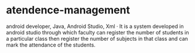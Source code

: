 # atendence-management
android developer, Java, Android Studio, Xml · It is a system developed in android studio through which faculty can register the number of students in a particular class then register the number of subjects in that class and can mark the attendance of the students.
